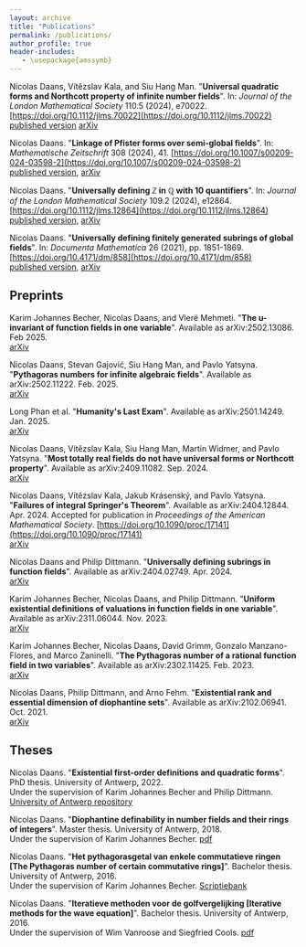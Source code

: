 ```yaml
---
layout: archive
title: "Publications"
permalink: /publications/
author_profile: true
header-includes:
   - \usepackage{amssymb}
---
```


Nicolas Daans, Vı́tězslav Kala, and Siu Hang Man. "**Universal quadratic forms and Northcott property of infinite number fields**". In: *Journal of the London Mathematical Society* 110.5 (2024), e70022. [https://doi.org/10.1112/jlms.70022](https://doi.org/10.1112/jlms.70022)  
[published version](https://londmathsoc.onlinelibrary.wiley.com/share/CWFKABQHIRKFKWDVFDPW?target=10.1112/jlms.70022)
[arXiv](https://arxiv.org/abs/2308.16721)

Nicolas Daans. "**Linkage of Pfister forms over semi-global fields**". In: *Mathematische Zeitschrift* 308 (2024), 41.  [https://doi.org/10.1007/s00209-024-03598-2](https://doi.org/10.1007/s00209-024-03598-2)  
[published version](https://doi.org/10.1007/s00209-024-03598-2),
[arXiv](https://arxiv.org/abs/2402.10826)

Nicolas Daans. "**Universally defining $\mathbb{Z}$ in $\mathbb{Q}$ with $10$ quantifiers**". In: *Journal of the London Mathematical Society* 109.2 (2024), e12864. [https://doi.org/10.1112/jlms.12864](https://doi.org/10.1112/jlms.12864)  
[published version](https://onlinelibrary.wiley.com/share/author/39Q8EYSVTCDTHNNJDFY9?target=10.1112/jlms.12864), [arXiv](https://arxiv.org/abs/2301.02107)

Nicolas Daans. "**Universally defining finitely generated subrings of global fields**". In: *Documenta Mathematica* 26 (2021), pp. 1851-1869. [https://doi.org/10.4171/dm/858](https://doi.org/10.4171/dm/858)  
[published version](https://ems.press/content/serial-article-files/26638), [arXiv](https://arxiv.org/abs/1812.04372)

## Preprints

Karim Johannes Becher, Nicolas Daans, and Vlerë Mehmeti. "**The u-invariant of function fields in one variable**". Available as arXiv:2502.13086. Feb 2025.  
[arXiv](https://arxiv.org/abs/2502.13086)

Nicolas Daans, Stevan Gajović, Siu Hang Man, and Pavlo Yatsyna. "**Pythagoras numbers for infinite algebraic fields**". Available as arXiv:2502.11222. Feb. 2025.  
[arXiv](https://arxiv.org/abs/2502.11222)

Long Phan et al. "**Humanity's Last Exam**". Available as arXiv:2501.14249. Jan. 2025.  
[arXiv](https://arxiv.org/abs/2501.14249)

Nicolas Daans, Vı́tězslav Kala, Siu Hang Man, Martin Widmer, and Pavlo Yatsyna. "**Most totally real fields do not have universal forms or Northcott property**". Available as arXiv:2409.11082. Sep. 2024.  
[arXiv](https://arxiv.org/abs/2409.11082)

Nicolas Daans, Vı́tězslav Kala, Jakub Krásenský, and Pavlo Yatsyna. "**Failures of integral Springer's Theorem**". Available as arXiv:2404.12844. Apr. 2024. Accepted for publication in *Proceedings of the American Mathematical Society*. [https://doi.org/10.1090/proc/17141](https://doi.org/10.1090/proc/17141)  
[arXiv](https://arxiv.org/abs/2404.12844)

Nicolas Daans and Philip Dittmann. "**Universally defining subrings in function fields**". Available as arXiv:2404.02749. Apr. 2024.  
[arXiv](https://arxiv.org/abs/2404.02749)

Karim Johannes Becher, Nicolas Daans, and Philip Dittmann. "**Uniform existential definitions of valuations in function fields in one variable**". Available as arXiv:2311.06044. Nov. 2023.  
[arXiv](https://arxiv.org/abs/2311.06044)

Karim Johannes Becher, Nicolas Daans, David Grimm, Gonzalo Manzano-Flores, and Marco Zaninelli. "**The Pythagoras number of a rational function field in two variables**". Available as arXiv:2302.11425. Feb. 2023.  
[arXiv](https://arxiv.org/abs/2302.11425)

Nicolas Daans, Philip Dittmann, and Arno Fehm. "**Existential rank and essential dimension of diophantine sets**". Available as arXiv:2102.06941. Oct. 2021.  
[arXiv](https://arxiv.org/abs/2102.06941)

## Theses

Nicolas Daans. "**Existential first-order definitions and quadratic forms**". PhD thesis. University of Antwerp, 2022.  
Under the supervision of Karim Johannes Becher and Philip Dittmann.
[University of Antwerp repository](https://hdl.handle.net/10067/1903760151162165141)

Nicolas Daans. "**Diophantine definability in number fields and their rings of integers**". Master thesis. University of Antwerp, 2018.  
Under the supervision of Karim Johannes Becher.
[pdf](/files/masterproef.pdf)

Nicolas Daans. "**Het pythagorasgetal van enkele commutatieve ringen [The Pythagoras number of certain commutative rings]**". Bachelor thesis. University of Antwerp, 2016.  
Under the supervision of Karim Johannes Becher.
[Scriptiebank](https://scriptiebank.be/het-pythagorasgetal-van-enkele-commutatieve-ringen)

Nicolas Daans. "**Iteratieve methoden voor de golfvergelijking [Iterative methods for the wave equation]**". Bachelor thesis. University of Antwerp, 2016.  
Under the supervision of Wim Vanroose and Siegfried Cools.
[pdf](/files/Helmholtzvergelijking.pdf)
